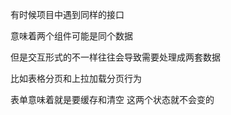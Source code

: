 有时候项目中遇到同样的接口

意味着两个组件可能是同个数据

但是交互形式的不一样往往会导致需要处理成两套数据

比如表格分页和上拉加载分页行为


表单意味着就是要缓存和清空 这两个状态就不会变的
